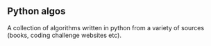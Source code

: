 ## Python algos
A collection of algorithms written in python from a variety of sources (books, coding challenge websites etc).